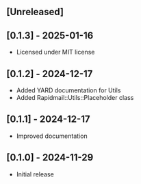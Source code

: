 ## [Unreleased]

## [0.1.3] - 2025-01-16

- Licensed under MIT license

## [0.1.2] - 2024-12-17

- Added YARD documentation for Utils
- Added Rapidmail::Utils::Placeholder class

## [0.1.1] - 2024-12-17

- Improved documentation

## [0.1.0] - 2024-11-29

- Initial release
